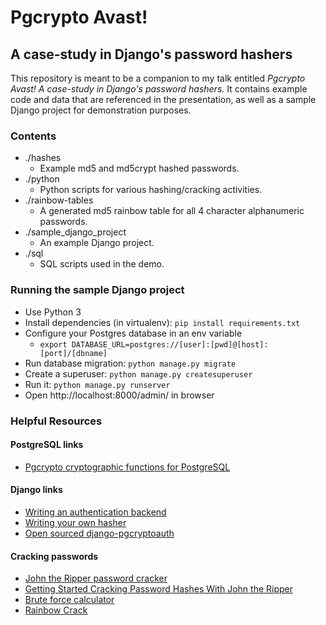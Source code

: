 # Pgcrypto Avast!

## A case-study in Django's password hashers

This repository is meant to be a companion to my talk entitled _Pgcrypto Avast! A case-study in Django's password hashers._ It contains example code and data that are referenced in the presentation, as well as a sample Django project for demonstration purposes.

### Contents

- ./hashes
    - Example md5 and md5crypt hashed passwords.
- ./python
    - Python scripts for various hashing/cracking activities.
- ./rainbow-tables
    - A generated md5 rainbow table for all 4 character alphanumeric passwords.
- ./sample_django_project
    - An example Django project.
- ./sql
    - SQL scripts used in the demo.


### Running the sample Django project

- Use Python 3
- Install dependencies (in virtualenv): `pip install requirements.txt`
- Configure your Postgres database in an env variable
    - `export DATABASE_URL=postgres://[user]:[pwd]@[host]:[port]/[dbname]`
- Run database migration: `python manage.py migrate`
- Create a superuser: `python manage.py createsuperuser`
- Run it: `python manage.py runserver`
- Open http://localhost:8000/admin/ in browser


### Helpful Resources


#### PostgreSQL links

- [Pgcrypto cryptographic functions for PostgreSQL](https://www.postgresql.org/docs/current/static/pgcrypto.html)



#### Django links

- [Writing an authentication backend](https://docs.djangoproject.com/en/1.11/topics/auth/customizing/#writing-an-authentication-backend)
- [Writing your own hasher](https://docs.djangoproject.com/en/1.11/topics/auth/passwords/#writing-your-own-hasher)
- [Open sourced django-pgcryptoauth](https://github.com/tomatohater/django-pgcryptoauth)



#### Cracking passwords

- [John the Ripper password cracker](http://www.openwall.com/john/)
- [Getting Started Cracking Password Hashes With John the Ripper](https://www.tunnelsup.com/getting-started-cracking-password-hashes/)
- [Brute force calculator](http://calc.opensecurityresearch.com/)
- [Rainbow Crack](http://project-rainbowcrack.com/)
